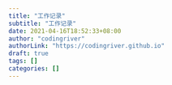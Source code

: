 ```yaml
---
title: "工作记录"
subtitle: "工作记录"
date: 2021-04-16T18:52:33+08:00
author: "codingriver"
authorLink: "https://codingriver.github.io"
draft: true
tags: []
categories: []
---
```


<!--more-->

